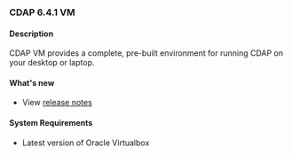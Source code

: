 ### CDAP 6.4.1 VM

#### Description

  CDAP VM provides a complete, pre-built environment for running CDAP on your desktop or laptop.

#### What's new

* View [release notes](https://cdap.atlassian.net/wiki/spaces/DOCS/pages/1379074062/CDAP+Release+6.4.1)

#### System Requirements

* Latest version of Oracle Virtualbox
